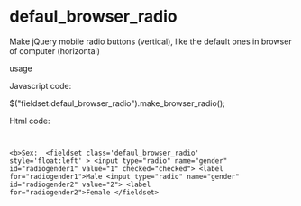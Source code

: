defaul_browser_radio
====================

Make jQuery mobile radio buttons (vertical),  like the default ones in browser of computer (horizontal)

usage 

Javascript code:

$("fieldset.defaul_browser_radio").make_browser_radio();

Html code:
                    <pre><code>                    
                    &lt;b>Sex:</b>&nbsp;
                    &lt;fieldset class='defaul_browser_radio' style='float:left' >
                     &lt;input type="radio" name="gender" id="radiogender1" value="1" checked="checked">
                     &lt;label for="radiogender1">Male</label>
                     &lt;input type="radio" name="gender" id="radiogender2" value="2">
                     &lt;label for="radiogender2">Female</label>
                     &lt;/fieldset>
                     </code></pre>
